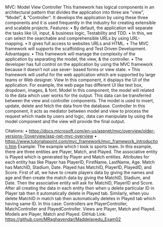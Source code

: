 MVC: Model View Controller
	This framework has logical components in an architectural pattern that divides the application into three are “view”, “Model”, & “Controller”. It develops the application by using these three components and it is used frequently in the industry for creating extensible and scalable projects.
Features: 
• By default, the application will separate the tasks like UI, input, & business logic, Testability and TDD. 
• In this, we can select the searchable and comprehensible URLs by using URL-mapping.
•	It gives full access to websites URLs and HTML.
•	The MVC framework will supports the scaffolding and Test Driven Development.
Advantages:
•	This framework will manage the complexity of the application by separating the model, the view, & the controller.
•	The developer has full control on the application by using the MVC framework because it doesn’t not use sever- based forms or view state.
•	This framework will useful for the web application which are supported by large teams or Web designer.
View
In this component, it displays the UI of the application. For example, the web page has different UI like text box, dropdown, images, & font.
Model
In this component, the model will related to the data which user works for the output. This data can be transferred between the view and controller components. The model is used to insert, update, delete and fetch the data from the database.
Controller
In this component, it acts as mediator between model and view to process the request which made by users and logic, data can manipulate by using the model component and the view will provide the final output.
                                       
Citations:
•	https://docs.microsoft.com/en-us/aspnet/mvc/overview/older-versions-1/overview/asp-net-mvc-overview
•	https://www.tutorialspoint.com/mvc_framework/mvc_framework_introduction.htm
Example:
	The example which I took is sports team. In this example, there are three entities are Player, Match, and Played. The associative entity is Played which is generated by Player and Match entities. Attributes for each entity has like Player has PlayerID, FirstName, LastName, Age. Match has MatchID, Stadium, Date. Played has MatchID, PlayerID, PlayedID, and Score. First of all, we have to create players data by giving  the names and age and then create the match data by giving the MatchID, Stadium, and Date. Then the associative entity will ask for MatchID, PlayerID and Score. After all creating the data in each entity then when u delete particular ID in Player tab then it automatically delete in Played tab. Similarly, when you delete MatchID in match tab then automatically deletes in Played tab which having same ID.
In this case:
Controllers are PlayerController, MatchController and PlayedController.
Views are Player, Match and Played.
Models are Player, Match and Played.
GitHub Link:
https://github.com/MRaghavendar/Maddelavedu_Exam02
